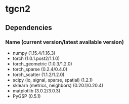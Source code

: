 # tgcn2

## Dependencies

### Name (current version/latest available version)

- numpy (1.15.4/1.16.3)
- torch (1.0.1.post2/1.1.0)
- torch_geometric (1.0.3/1.2.0)
- torch_sparse (0.2.4/0.4.0)
- torch_scatter (1.1.2/1.2.0)
- scipy (io, signal, sparse, spatial) (1.2.1)
- sklearn (metrics, neighbors) (0.20.1/0.20.4)
- matplotlib (3.0.2/3.0.3)
- PyGSP (0.5.1)
